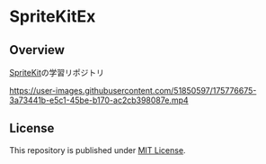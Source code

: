 # SpriteKitEx

## Overview

[SpriteKit](https://developer.apple.com/spritekit/)の学習リポジトリ

https://user-images.githubusercontent.com/51850597/175776675-3a73441b-e5c1-45be-b170-ac2cb398087e.mp4

## License

This repository is published under [MIT License](LICENSE).

